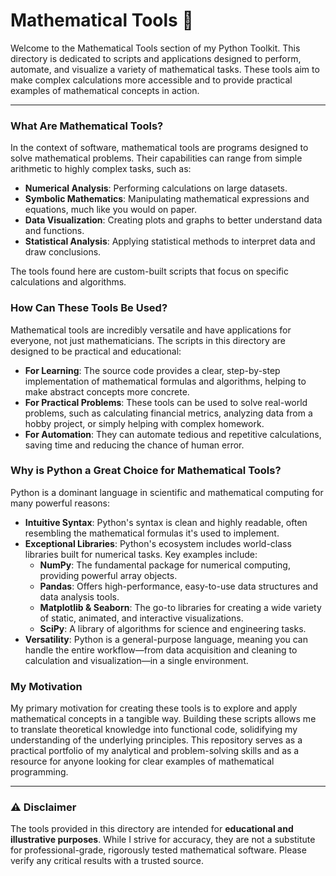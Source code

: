 # Mathematical Tools 🧮

Welcome to the Mathematical Tools section of my Python Toolkit. This directory is dedicated to scripts and applications designed to perform, automate, and visualize a variety of mathematical tasks. These tools aim to make complex calculations more accessible and to provide practical examples of mathematical concepts in action.

---

### What Are Mathematical Tools?

In the context of software, mathematical tools are programs designed to solve mathematical problems. Their capabilities can range from simple arithmetic to highly complex tasks, such as:

* **Numerical Analysis**: Performing calculations on large datasets.
* **Symbolic Mathematics**: Manipulating mathematical expressions and equations, much like you would on paper.
* **Data Visualization**: Creating plots and graphs to better understand data and functions.
* **Statistical Analysis**: Applying statistical methods to interpret data and draw conclusions.

The tools found here are custom-built scripts that focus on specific calculations and algorithms.

### How Can These Tools Be Used?

Mathematical tools are incredibly versatile and have applications for everyone, not just mathematicians. The scripts in this directory are designed to be practical and educational:

* **For Learning**: The source code provides a clear, step-by-step implementation of mathematical formulas and algorithms, helping to make abstract concepts more concrete.
* **For Practical Problems**: These tools can be used to solve real-world problems, such as calculating financial metrics, analyzing data from a hobby project, or simply helping with complex homework.
* **For Automation**: They can automate tedious and repetitive calculations, saving time and reducing the chance of human error.

### Why is Python a Great Choice for Mathematical Tools?

Python is a dominant language in scientific and mathematical computing for many powerful reasons:

* **Intuitive Syntax**: Python's syntax is clean and highly readable, often resembling the mathematical formulas it's used to implement.
* **Exceptional Libraries**: Python's ecosystem includes world-class libraries built for numerical tasks. Key examples include:
    * **NumPy**: The fundamental package for numerical computing, providing powerful array objects.
    * **Pandas**: Offers high-performance, easy-to-use data structures and data analysis tools.
    * **Matplotlib & Seaborn**: The go-to libraries for creating a wide variety of static, animated, and interactive visualizations.
    * **SciPy**: A library of algorithms for science and engineering tasks.
* **Versatility**: Python is a general-purpose language, meaning you can handle the entire workflow—from data acquisition and cleaning to calculation and visualization—in a single environment.

### My Motivation

My primary motivation for creating these tools is to explore and apply mathematical concepts in a tangible way. Building these scripts allows me to translate theoretical knowledge into functional code, solidifying my understanding of the underlying principles. This repository serves as a practical portfolio of my analytical and problem-solving skills and as a resource for anyone looking for clear examples of mathematical programming.

---

### ⚠️ Disclaimer

The tools provided in this directory are intended for **educational and illustrative purposes**. While I strive for accuracy, they are not a substitute for professional-grade, rigorously tested mathematical software. Please verify any critical results with a trusted source.
